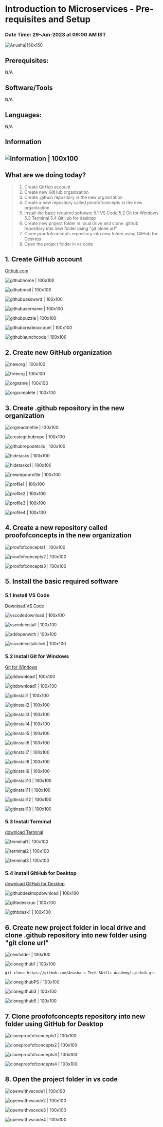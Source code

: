 # Introduction to Microservices - Pre-requisites and Setup

### Date Time: 29-Jun-2023 at 09:00 AM IST

![Anusha|150x150](./Images/Anushademo1.PNG)

## Prerequisites:

N/A

## Software/Tools

N/A

## Languages:

N/A

## Information

## ![Information | 100x100](./Images/Information.PNG)

## What are we doing today?

> 1. Create GitHub account
> 2. Create new GitHub organization
> 3. Create .github repository in the new organization
> 4. Create a new repository called proofofconcepts in the new organization
> 5. Install the basic required software
> 5.1 VS Code
> 5.2 Git for Windows
> 5.3 Terminal
> 5.4 GitHub for desktop
> 6. Create new project folder in local drive and clone .github repository into new folder using "git clone url"
> 7. Clone proofofconcepts repository into new folder using GitHub for Desktop
> 8. Open the project folder in vs code


## 1. Create GitHub account

[Github.com](https://github.com/)

![githubhome | 100x100](./Images/githubhome.PNG)

![githubmail | 100x100](./Images/githubmail.PNG)

![githubpassword | 100x100](./Images/githubpassword.PNG)

![githubusername | 100x100](./Images/githubusername.PNG)

![githubpuzzle | 100x100](./Images/githubpuzzle.PNG)

![githubcreateaccount | 100x100](./Images/githubcreateaccount.PNG)

![githublaunchcode | 100x100](./Images/githublaunchcode.PNG)

## 2. Create new GitHub organization

![neworg | 100x100](./Images/neworg.PNG)

![freeorg | 100x100](./Images/freeorg.PNG)

![orgname | 100x100](./Images/orgname.PNG)

![orgcomplete | 100x100](./Images/orgcomplete.PNG)

## 3. Create .github repository in the new organization

![orgreadmefile | 100x100](./Images/orgreadmefile.PNG)

![creategithubrepo | 100x100](./Images/creategithubrepo.PNG)

![githubrepodetails | 100x100](./Images/githubrepodetails.PNG)

![hidetasks | 100x100](./Images/hidetasks.PNG)

![hidetasks1 | 100x100](./Images/hidetasks1.PNG)

![newrepoprofile | 100x100](./Images/newrepoprofile.PNG)

![profile1 | 100x100](./Images/profile1.PNG)

![profile2 | 100x100](./Images/profile2.PNG)

![profile3 | 100x100](./Images/profile3.PNG)

![profile4 | 100x100](./Images/profile4.PNG)


## 4. Create a new repository called proofofconcepts in the new organization

![proofofconcepts1 | 100x100](./Images/proofofconcepts1.PNG)

![proofofconcepts2 | 100x100](./Images/proofofconcepts2.PNG)

![proofofconcepts3 | 100x100](./Images/proofofconcepts3.PNG)

## 5. Install the basic required software

### 5.1 Install VS Code

[Download VS Code](https://code.visualstudio.com/download)

![vscodedownload | 100x100](./Images/vscodedownload.PNG)

![vscodeinstall | 100x100](./Images/vscodeinstall.PNG)

![addopenwith | 100x100](./Images/addopenwith.PNG)

![vscodeinstallclick | 100x100](./Images/vscodeinstallclick.PNG)

### 5.2 Install Git for Windows

[Git for Windows](https://git-scm.com/downloads)

![gitdownload | 100x100](./Images/gitdownload.PNG)

![gitdownload1 | 100x100](./Images/gitdownload1.PNG)

![gitinstall1 | 100x100](./Images/gitinstall1.PNG)

![gitinstall2 | 100x100](./Images/gitinstall2.PNG)

![gitinstall3 | 100x100](./Images/gitinstall3.PNG)

![gitinstall4 | 100x100](./Images/gitinstall4.PNG)

![gitinstall5 | 100x100](./Images/gitinstall5.PNG)

![gitinstall6 | 100x100](./Images/gitinstall6.PNG)

![gitinstall7 | 100x100](./Images/gitinstall7.PNG)

![gitinstall8 | 100x100](./Images/gitinstall8.PNG)

![gitinstall9 | 100x100](./Images/gitinstall9.PNG)

![gitinstall10 | 100x100](./Images/gitinstall10.PNG)

![gitinstall11 | 100x100](./Images/gitinstal11.PNG)

![gitinstall12 | 100x100](./Images/gitinstall12.PNG)

![gitinstall13 | 100x100](./Images/gitinstall13.PNG)



### 5.3 Install Terminal

[download Terminal](https://apps.microsoft.com/store/detail/windows-terminal/9N0DX20HK701)

![terminal1 | 100x100](./Images/terminal1.PNG)

![terminal2 | 100x100](./Images/terminal2.PNG)

![terminal3 | 100x100](./Images/terminal3.PNG)


### 5.4 Install GitHub for Desktop

[download GitHub for Desktop](https://desktop.github.com/)

![githubdesktopdownload | 100x100](./Images/githubdesktopdownload.PNG)

![gthbdeskrun | 100x100](./Images/gthbdeskrun.PNG)

![gthbdesk1 | 100x100](./Images/gthbdesk1.PNG)


## 6. Create new project folder in local drive and clone .github repository into new folder using "git clone url"

![newfolder | 100x100](./Images/newfolder.PNG)

![clonegithub1 | 100x100](./Images/clonegithub1.PNG)

```
git clone https://github.com/Anusha-s-Tech-Skillz-Academy/.github.git
```

![clonegithubPS | 100x100](./Images/clonegithubPS.PNG)

![clonegithub3 | 100x100](./Images/clonegithub3.PNG)

![clonegithub5 | 100x100](./Images/clonegithub5.PNG)


## 7. Clone proofofconcepts repository into new folder using GitHub for Desktop

![cloneproofofconcepts1 | 100x100](./Images/cloneproofofconcepts1.PNG)

![cloneproofofconcepts2 | 100x100](./Images/cloneproofofconcepts2.PNG)

![cloneproofofconcepts3 | 100x100](./Images/cloneproofofconcepts3.PNG)

![cloneproofofconcepts4 | 100x100](./Images/cloneproofofconcepts4.PNG)

## 8. Open the project folder in vs code

![openwithvscode1 | 100x100](./Images/openwithvscode1.PNG)

![openwithvscode2 | 100x100](./Images/openwithvscode2.PNG)

![openwithvscode3 | 100x100](./Images/openwithvscode3.PNG)

![openwithvscode4 | 100x100](./Images/openwithvscode4.PNG)


